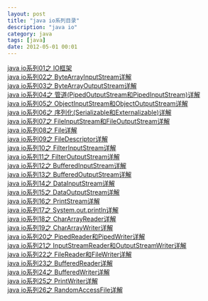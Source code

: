 ```yaml
---
layout: post
title: "java io系列目录"
description: "java io"
category: java
tags: [java]
date: 2012-05-01 00:01
---
```



[java io系列01之 IO框架][link_java_io_01]  
[java io系列02之 ByteArrayInputStream详解][link_java_io_02]  
[java io系列03之 ByteArrayOutputStream详解][link_java_io_03]  
[java io系列04之 管道(PipedOutputStream和PipedInputStream)详解][link_java_io_04]  
[java io系列05之 ObjectInputStream和ObjectOutputStream详解][link_java_io_05]  
[java io系列06之 序列化(Serializable和Externalizable)详解][link_java_io_06]  
[java io系列07之 FileInputStream和FileOutputStream详解][link_java_io_07]  
[java io系列08之 File详解][link_java_io_08]  
[java io系列09之 FileDescriptor详解][link_java_io_09]  
[java io系列10之 FilterInputStream详解][link_java_io_10]  
[java io系列11之 FilterOutputStream详解][link_java_io_11]  
[java io系列12之 BufferedInputStream详解][link_java_io_12]  
[java io系列13之 BufferedOutputStream详解][link_java_io_13]  
[java io系列14之 DataInputStream详解][link_java_io_14]  
[java io系列15之 DataOutputStream详解][link_java_io_15]  
[java io系列16之 PrintStream详解][link_java_io_16]  
[java io系列17之 System.out.println详解][link_java_io_17]  
[java io系列18之 CharArrayReader详解][link_java_io_18]  
[java io系列19之 CharArrayWriter详解][link_java_io_19]  
[java io系列20之 PipedReader和PipedWriter详解][link_java_io_20]  
[java io系列21之 InputStreamReader和OutputStreamWriter详解][link_java_io_21]  
[java io系列22之 FileReader和FileWriter详解][link_java_io_22]  
[java io系列23之 BufferedReader详解][link_java_io_23]  
[java io系列24之 BufferedWriter详解][link_java_io_24]  
[java io系列25之 PrintWriter详解][link_java_io_25]  
[java io系列26之 RandomAccessFile详解][link_java_io_26]


[link_java_io_01]: /2012/05/01/io
[link_java_io_02]: /2012/05/02/ByteArrayInputStream
[link_java_io_03]: /2012/05/03/ByteArrayOutputStream
[link_java_io_04]: /2012/05/04/PipedOutputStreamAndPipedInputStream
[link_java_io_05]: /2012/05/05/ObjectInputStreamAndObjectOutputStream
[link_java_io_06]: /2012/05/06/SerializableAndExternalizable
[link_java_io_07]: /2012/05/07/FileInputStreamAndFileOutputStream
[link_java_io_08]: /2012/05/08/File
[link_java_io_09]: /2012/05/09/FileDescriptor
[link_java_io_10]: /2012/05/10/FilterInputStream
[link_java_io_11]: /2012/05/11/FilterOutputStream
[link_java_io_12]: /2012/05/12/BufferedInputStream
[link_java_io_13]: /2012/05/13/BufferedOutputStream
[link_java_io_14]: /2012/05/14/DataInputStream
[link_java_io_15]: /2012/05/15/DataOutputStream
[link_java_io_16]: /2012/05/16/PrintStream
[link_java_io_17]: /2012/05/17/SystemOutPrintln
[link_java_io_18]: /2012/05/18/CharArrayReader
[link_java_io_19]: /2012/05/19/CharArrayWriter
[link_java_io_20]: /2012/05/20/PipedReaderAndPipedWriter
[link_java_io_21]: /2012/05/21/InputStreamReaderAndOutputStreamWriter
[link_java_io_22]: /2012/05/22/FileReaderAndFileWriter
[link_java_io_23]: /2012/05/23/BufferedReader
[link_java_io_24]: /2012/05/24/BufferedWriter
[link_java_io_25]: /2012/05/25/PrintWriter
[link_java_io_26]: /2012/05/26/RandomAccessFile

